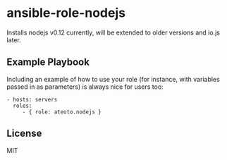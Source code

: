ansible-role-nodejs
===================

Installs nodejs v0.12 currently, will be extended to older versions and io.js later.

Example Playbook
----------------

Including an example of how to use your role (for instance, with variables passed in as parameters) is always nice for users too:

    - hosts: servers
      roles:
         - { role: ateoto.nodejs }

License
-------

MIT